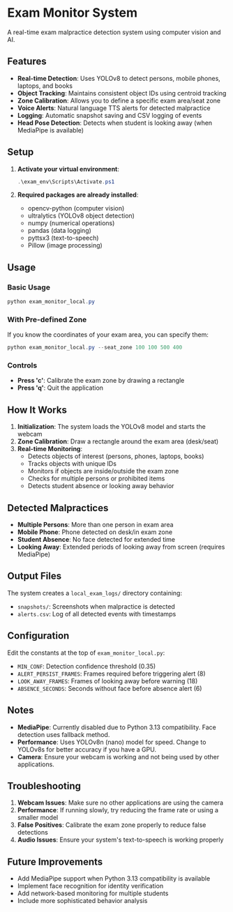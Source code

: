 # Exam Monitor System

A real-time exam malpractice detection system using computer vision and AI.

## Features

- **Real-time Detection**: Uses YOLOv8 to detect persons, mobile phones, laptops, and books
- **Object Tracking**: Maintains consistent object IDs using centroid tracking
- **Zone Calibration**: Allows you to define a specific exam area/seat zone
- **Voice Alerts**: Natural language TTS alerts for detected malpractice
- **Logging**: Automatic snapshot saving and CSV logging of events
- **Head Pose Detection**: Detects when student is looking away (when MediaPipe is available)

## Setup

1. **Activate your virtual environment**:
   ```powershell
   .\exam_env\Scripts\Activate.ps1
   ```

2. **Required packages are already installed**:
   - opencv-python (computer vision)
   - ultralytics (YOLOv8 object detection)
   - numpy (numerical operations)
   - pandas (data logging)
   - pyttsx3 (text-to-speech)
   - Pillow (image processing)

## Usage

### Basic Usage
```powershell
python exam_monitor_local.py
```

### With Pre-defined Zone
If you know the coordinates of your exam area, you can specify them:
```powershell
python exam_monitor_local.py --seat_zone 100 100 500 400
```

### Controls
- **Press 'c'**: Calibrate the exam zone by drawing a rectangle
- **Press 'q'**: Quit the application

## How It Works

1. **Initialization**: The system loads the YOLOv8 model and starts the webcam
2. **Zone Calibration**: Draw a rectangle around the exam area (desk/seat)
3. **Real-time Monitoring**:
   - Detects objects of interest (persons, phones, laptops, books)
   - Tracks objects with unique IDs
   - Monitors if objects are inside/outside the exam zone
   - Checks for multiple persons or prohibited items
   - Detects student absence or looking away behavior

## Detected Malpractices

- **Multiple Persons**: More than one person in exam area
- **Mobile Phone**: Phone detected on desk/in exam zone
- **Student Absence**: No face detected for extended time
- **Looking Away**: Extended periods of looking away from screen (requires MediaPipe)

## Output Files

The system creates a `local_exam_logs/` directory containing:
- `snapshots/`: Screenshots when malpractice is detected
- `alerts.csv`: Log of all detected events with timestamps

## Configuration

Edit the constants at the top of `exam_monitor_local.py`:
- `MIN_CONF`: Detection confidence threshold (0.35)
- `ALERT_PERSIST_FRAMES`: Frames required before triggering alert (8)
- `LOOK_AWAY_FRAMES`: Frames of looking away before warning (18)
- `ABSENCE_SECONDS`: Seconds without face before absence alert (6)

## Notes

- **MediaPipe**: Currently disabled due to Python 3.13 compatibility. Face detection uses fallback method.
- **Performance**: Uses YOLOv8n (nano) model for speed. Change to YOLOv8s for better accuracy if you have a GPU.
- **Camera**: Ensure your webcam is working and not being used by other applications.

## Troubleshooting

1. **Webcam Issues**: Make sure no other applications are using the camera
2. **Performance**: If running slowly, try reducing the frame rate or using a smaller model
3. **False Positives**: Calibrate the exam zone properly to reduce false detections
4. **Audio Issues**: Ensure your system's text-to-speech is working properly

## Future Improvements

- Add MediaPipe support when Python 3.13 compatibility is available
- Implement face recognition for identity verification
- Add network-based monitoring for multiple students
- Include more sophisticated behavior analysis